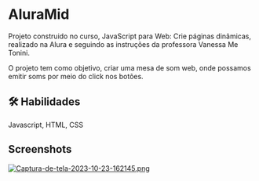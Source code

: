 
# AluraMid

Projeto construido no curso, JavaScript para Web: Crie páginas dinâmicas, realizado na Alura e seguindo as instruções da professora Vanessa Me Tonini.

O projeto tem como objetivo, criar uma mesa de som web, onde possamos emitir soms por meio do click nos botões.


## 🛠 Habilidades
Javascript, HTML, CSS


## Screenshots

[![Captura-de-tela-2023-10-23-162145.png](https://i.postimg.cc/kXkzJhCh/Captura-de-tela-2023-10-23-162145.png)](https://postimg.cc/JG5PKxGb)

